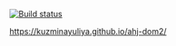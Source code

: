 [![Build status](https://ci.appveyor.com/api/projects/status/xpjwmqy72oarl2w1?svg=true)](https://ci.appveyor.com/project/KuzminaYuliya/ahj-dom2)

https://kuzminayuliya.github.io/ahj-dom2/
